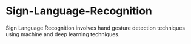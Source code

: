 # Sign-Language-Recognition
Sign Language Recognition involves hand gesture detection techniques using machine and deep learning techniques.

